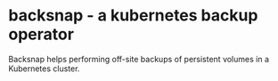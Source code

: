 # backsnap - a kubernetes backup operator

Backsnap helps performing off-site backups of persistent volumes in a
Kubernetes cluster.
